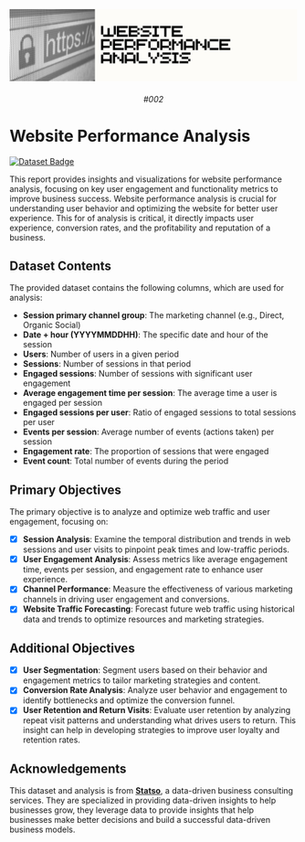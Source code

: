 ![Banner](/assets/Banner.png)

<div align="center">

###### #002

</div>

# Website Performance Analysis

[![Dataset Badge](https://img.shields.io/badge/dataset-website_performance_analysis-%23FFF8C9?style=for-the-badge)](https://github.com/cogxen/website-performance-analysis/blob/main/assets/dataset.csv)

This report provides insights and visualizations for website performance analysis, focusing on key user engagement and functionality metrics to improve business success. Website performance analysis is crucial for understanding user behavior and optimizing the website for better user experience. This for of analysis is critical, it directly impacts user experience, conversion rates, and the profitability and reputation of a business.

## Dataset Contents

The provided dataset contains the following columns, which are used for analysis:

- **Session primary channel group**: The marketing channel (e.g., Direct, Organic Social)
- **Date + hour (YYYYMMDDHH)**: The specific date and hour of the session
- **Users**: Number of users in a given period
- **Sessions**: Number of sessions in that period
- **Engaged sessions**: Number of sessions with significant user engagement
- **Average engagement time per session**: The average time a user is engaged per session
- **Engaged sessions per user**: Ratio of engaged sessions to total sessions per user
- **Events per session**: Average number of events (actions taken) per session
- **Engagement rate**: The proportion of sessions that were engaged
- **Event count**: Total number of events during the period

## Primary Objectives

The primary objective is to analyze and optimize web traffic and user engagement, focusing on:

- [x] **Session Analysis**: Examine the temporal distribution and trends in web sessions and user visits to pinpoint peak times and low-traffic periods.
- [x] **User Engagement Analysis**: Assess metrics like average engagement time, events per session, and engagement rate to enhance user experience.
- [x] **Channel Performance**: Measure the effectiveness of various marketing channels in driving user engagement and conversions.
- [x] **Website Traffic Forecasting**: Forecast future web traffic using historical data and trends to optimize resources and marketing strategies.

## Additional Objectives

- [x] **User Segmentation**: Segment users based on their behavior and engagement metrics to tailor marketing strategies and content.
- [x] **Conversion Rate Analysis**: Analyze user behavior and engagement to identify bottlenecks and optimize the conversion funnel.
- [x] **User Retention and Return Visits**: Evaluate user retention by analyzing repeat visit patterns and understanding what drives users to return. This insight can help in developing strategies to improve user loyalty and retention rates.

## Acknowledgements

This dataset and analysis is from **[Statso](https://statso.io/)**, a data-driven business consulting services. They are specialized in providing data-driven insights to help businesses grow, they leverage data to provide insights that help businesses make better decisions and build a successful data-driven business models.